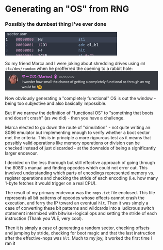 # Generating an "OS" from RNG
### Possibly the dumbest thing I've ever done

![](screenshots/generated.png)

So my friend Marca and I were joking about shredding drives using `dd if=/dev/random` when he profferred the opening to a rabbit hole:
![](screenshots/marca.png)

Now obviously generating a "completely functional" OS is out the window - being too subjective and also basically impossible.

But if we narrow the definition of "functional OS" to "something that boots and doesn't crash" (as we did) - then you have a challenge.

Marca elected to go down the route of "simulation" - not quite writing an 8086 emulator but implementing enough to verify whether a boot sector met the criteria. This is in principle a more rigourous test as it means that possibly valid operations like memory operations or division can be checked instead of just discarded - at the downside of being a significantly larger endevour.

I decided on the less thorough but still effective approach of going through the 8086's manual and finding opcodes which could not error out. This involved understanding which parts of encodings represented memory vs. register operations and checking the stride of each encoding (i.e. how many 1-byte fetches it would trigger on a real CPU).

The result of my primary endevour was the `nops.txt` file enclosed. This file represents all bit patterns of opcodes whose effects cannot crash the execution, and ferry the IP toward an eventual `hlt`. Then it was simply a case of converting these bit patterns and wildcards into a ludicrous switch statement intermixed with bitwise+logical ops and setting the stride of each instruction (Thank you VLE, very cool).

Then it is simply a case of generating a random sector, checking offsets and jumping by stride, checking for boot magic and that the last instruction after the effective-nops was `hlt`. Much to my joy, it worked the first time I ran it
